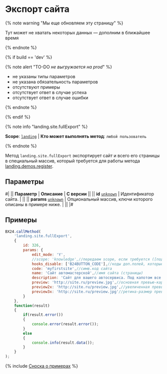 # Экспорт сайта

{% note warning "Мы еще обновляем эту страницу" %}

Тут может не хватать некоторых данных — дополним в ближайшее время

{% endnote %}

{% if build == 'dev' %}

{% note alert "TO-DO _не выгружается на prod_" %}

- не указаны типы параметров
- не указана обязательность параметров
- отсутствуют примеры
- отсутствует ответ в случае успеха
- отсутствует ответ в случае ошибки

{% endnote %}

{% endif %}

{% note info "landing.site.fullExport" %}

**Scope**: [`landing`](../../scopes/permissions.md) | **Кто может выполнять метод**: `любой пользователь`

{% endnote %}

Метод `landing.site.fullExport` экспортирует сайт и всего его страницы в специальный массив, который требуется для работы метода [landing.demos.register](../demos/landing-demos-register.md).

## Параметры

#|
|| **Параметр** | **Описание** | **С версии** ||
|| **id**
[`unknown`](../../data-types.md) | Идентификатор сайта. | ||
|| **params**
[`unknown`](../../data-types.md) | Опциональный массив, ключи которого описаны в примере ниже. | ||
|#

## Примеры

```js
BX24.callMethod(
    'landing.site.fullExport',
    {
        id: 326,
        params: {
            edit_mode: 'Y',
            //scope: 'knowledge',//передаем scope, если требуется ([подробнее](.))
            hooks_disable: ['B24BUTTON_CODE'],//коды доп.полей, которые не надо экспртировать
            code: 'myfirstsite',//симв.код сайта
            name: 'Сайт автомастерской',//имя сайта (страницы)
            description: 'Сайт для вашего автосервиса. Под капотом все самое нужное.',//описание сайта
            preview: 'http://site.ru/preview.jpg',//основная превью-картинка для списка шаблонов (реком. 280x115)
            preview2x: 'http://site.ru/preview.jpg',//увеличенная превью-картинка (рекомен. 560x230)
            preview3x: 'http://site.ru/preview.jpg'//ретина-размер превью картинки (рекомен. 845x345)
        }
    },
    function(result)
    {
        if(result.error())
        {
            console.error(result.error());
        }
        else
        {
            console.info(result.data());
        }
    }
);
```

{% include [Сноска о примерах](../../../_includes/examples.md) %}